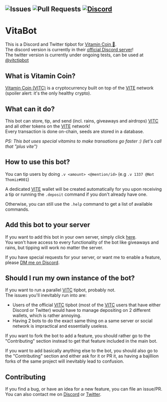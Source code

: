 ![Issues](https://img.shields.io/github/issues-raw/JeanOUINA/VitaBot)
![Pull Requests](https://img.shields.io/github/issues-pr-raw/JeanOUINA/VitaBot)
[![Discord](https://img.shields.io/discord/862416292760649768?logo=discord&style=flat-square&color=%23fffd6c)](https://discord.gg/sUvQufEqna)
---
# VitaBot
This is a Discord and Twitter tipbot for [Vitamin Coin 💊](https://vitamincoin.org).
<br>
The discord version is currently in their [official Discord server](https://discord.gg/sUvQufEqna)!
<br>
The twitter version is currently under ongoing tests, can be used at [@vitctipbot](https://twitter.com/vitctipbot)

## What is Vitamin Coin?
[Vitamin Coin (VITC)](https://vitamincoin.org) is a cryptocurrency built on top of the [VITE](https://www.vite.org/) network (spoiler alert: it's the only healthy crypto).

## What can it do?
This bot can store, tip, and send (incl. rains, giveaways and airdrops) [VITC](https://vitamincoin.org) and all other tokens on the [VITE](https://www.vite.org/) network!
<br>
Every transaction is done on-chain, seeds are stored in a database.

*PS: This bot uses special vitamins to make transations go faster :) (let's call that "plus vite")*

## How to use this bot?

You can tip users by doing `.v <amount> <@mention/id>` (e.g `.v 1337 @Not Thomiz#001`)

A dedicated [VITE](https://www.vite.org/) wallet will be created automatically for you upon receiving a tip or running the `.deposit` command if you don't already have one.

Otherwise, you can still use the `.help` command to get a list of available commands.

## Add this bot to your server
If you want to add this bot in your own server, simply click [here](https://discord.com/api/oauth2/authorize?client_id=872912021379752026&permissions=388160&scope=bot).
<br>
You won't have access to every functionality of the bot like giveaways and rains, but tipping will work no matter the server.

If you have special requests for your server, or want me to enable a feature, please [DM me on Discord](https://discord.com/users/696481194443014174).

## Should I run my own instance of the bot?
If you want to run a parallel [VITC](https://vitamincoin.org) tipbot, probably not.
<br>
The issues you'll inevitably run into are:
- Users of the official [VITC](https://vitamincoin.org) tipbot (most of the [VITC](https://vitamincoin.org) users that have either Discord or Twitter) would have to manage depositing on 2 different wallets, which is rather annoying.
- Having 2 bots to do the exact same thing on a same server or social network is impractical and essentially useless.

If you want to fork the bot to add a feature, you should rather go to the "Contributing" section instead to get that feature included in the main bot.

If you want to add basically anything else to the bot, you should also go to the "Contributing" section and either ask for it or PR it, as having a bajillion forks of the same project will inevitably lead to confusion.

## Contributing
If you find a bug, or have an idea for a new feature, you can file an issue/PR.
<br>
You can also contact me on [Discord](https://discord.com/users/696481194443014174) or [Twitter](https://twitter.com/@jen_wina).
